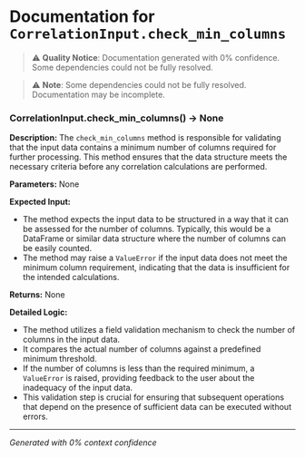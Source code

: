 # Documentation for `CorrelationInput.check_min_columns`

> ⚠️ **Quality Notice**: Documentation generated with 0% confidence. Some dependencies could not be fully resolved.


> ⚠️ **Note**: Some dependencies could not be fully resolved. Documentation may be incomplete.
### CorrelationInput.check_min_columns() -> None

**Description:**
The `check_min_columns` method is responsible for validating that the input data contains a minimum number of columns required for further processing. This method ensures that the data structure meets the necessary criteria before any correlation calculations are performed.

**Parameters:**
None

**Expected Input:**
- The method expects the input data to be structured in a way that it can be assessed for the number of columns. Typically, this would be a DataFrame or similar data structure where the number of columns can be easily counted.
- The method may raise a `ValueError` if the input data does not meet the minimum column requirement, indicating that the data is insufficient for the intended calculations.

**Returns:**
None

**Detailed Logic:**
- The method utilizes a field validation mechanism to check the number of columns in the input data.
- It compares the actual number of columns against a predefined minimum threshold.
- If the number of columns is less than the required minimum, a `ValueError` is raised, providing feedback to the user about the inadequacy of the input data.
- This validation step is crucial for ensuring that subsequent operations that depend on the presence of sufficient data can be executed without errors.

---
*Generated with 0% context confidence*
